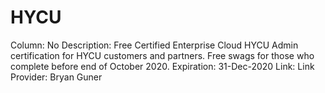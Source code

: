 # HYCU

Column: No
Description: Free Certified Enterprise Cloud HYCU Admin certification for HYCU customers and partners. Free swags for those who complete before end of October 2020.
Expiration: 31-Dec-2020
Link: Link
Provider: Bryan Guner